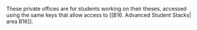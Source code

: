 These private offices are for students working on their theses, accessed using the same keys that allow access to [[B16. Advanced Student Stacks| area B16]].